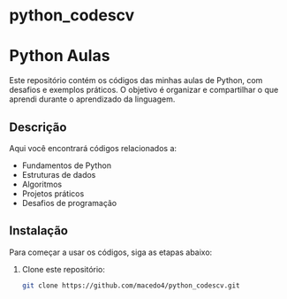 # python_codescv
# Python Aulas

Este repositório contém os códigos das minhas aulas de Python, com desafios e exemplos práticos. O objetivo é organizar e compartilhar o que aprendi durante o aprendizado da linguagem.

## Descrição

Aqui você encontrará códigos relacionados a:

- Fundamentos de Python
- Estruturas de dados
- Algoritmos
- Projetos práticos
- Desafios de programação

## Instalação

Para começar a usar os códigos, siga as etapas abaixo:

1. Clone este repositório:
   ```bash
   git clone https://github.com/macedo4/python_codescv.git
